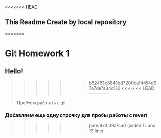 <<<<<<< HEAD
## This Readme Create by local repository
=======
# Git Homework 1
## Hello!
>>>>>>> b52463c8846bd720f1ca14454d97a7de7a34d160
<<<<<<< HEAD
=======
> 
> Пробуем работать с git

### Добавляем еще одну строчку для пробы работы с revert

>>>>>>> parent of 39a7ca0 (added 12 and 13 line)

